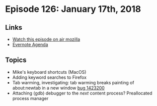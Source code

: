# Episode 126: January 17th, 2018

## Links
* [Watch this episode on air mozilla](https://air.mozilla.org/the-joy-of-coding-episode-126/)
* [Evernote Agenda](https://www.evernote.com/l/AbLVMtSyZddO_qTWhtxOFUtPO6L99v0zT6M)

## Topics

* Mike's keyboard shortcuts (MacOS)
* Adding keyword searches to Firefox
* Tab warming, investigating: tab warming breaks painting of about:newtab in a new window [bug 1423200](https://bugzilla.mozilla.org/show_bug.cgi?id=1423200)
* Attaching (gdb) debugger to the *next* content process? Preallocated process manager





